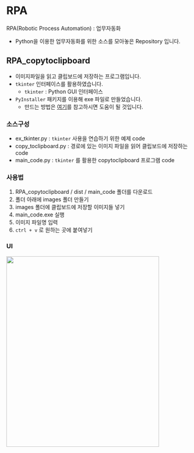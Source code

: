 # RPA

RPA(Robotic Process Automation) : 업무자동화

- Python을 이용한 업무자동화를 위한 소스를 모아놓은 Repository 입니다.



## RPA_copytoclipboard

- 이미지파일을 읽고 클립보드에 저장하는 프로그램입니다.
- `tkinter` 인터페이스를 활용하였습니다.
  - `tkinter` : Python GUI 인터페이스
- `PyInstaller` 패키지를 이용해 exe 파일로 만들었습니다.
  - 만드는 방법은 [여기](https://tbtb7-sw.tistory.com/160)를 참고하시면 도움이 될 것입니다.

### 소스구성

- ex_tkinter.py : `tkinter` 사용을 연습하기 위한 예제 code
- copy_toclipboard.py : 경로에 있는 이미지 파일을 읽어 클립보드에 저장하는 code
- main_code.py : `tkinter` 를 활용한 copytoclipboard 프로그램 code

### 사용법

1. RPA_copytoclipboard / dist / main_code 폴더를 다운로드
2. 폴더 아래에 images 폴더 만들기
3. images 폴더에 클립보드에 저장할 이미지들 넣기
4. main_code.exe 실행
5. 이미지 파일명 입력
6. `ctrl + v` 로 원하는 곳에 붙여넣기

### UI

<img src="https://user-images.githubusercontent.com/53212228/120791047-a88fc180-c56e-11eb-9969-6da32ae080bf.JPG" height="500px" width="400px" align="left">













